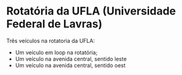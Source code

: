 # Rotatória da UFLA (Universidade Federal de Lavras)
Três veículos na rotatoria da UFLA:
- Um veículo em loop na rotatória;
- Um veículo na avenida central, sentido leste
- Um veículo na avenida central, sentido oest

